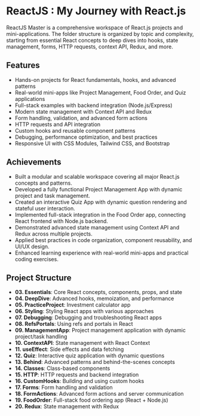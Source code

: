 # ReactJS : My Journey with React.js

ReactJS Master is a comprehensive workspace of React.js projects and mini-applications. The folder structure is organized by topic and complexity, starting from essential React concepts to deep dives into hooks, state management, forms, HTTP requests, context API, Redux, and more.

## Features

- Hands-on projects for React fundamentals, hooks, and advanced patterns
- Real-world mini-apps like Project Management, Food Order, and Quiz applications
- Full-stack examples with backend integration (Node.js/Express)
- Modern state management with Context API and Redux
- Form handling, validation, and advanced form actions
- HTTP requests and API integration
- Custom hooks and reusable component patterns
- Debugging, performance optimization, and best practices
- Responsive UI with CSS Modules, Tailwind CSS, and Bootstrap

## Achievements

- Built a modular and scalable workspace covering all major React.js concepts and patterns.
- Developed a fully functional Project Management App with dynamic project and task management.
- Created an interactive Quiz App with dynamic question rendering and stateful user interaction.
- Implemented full-stack integration in the Food Order app, connecting React frontend with Node.js backend.
- Demonstrated advanced state management using Context API and Redux across multiple projects.
- Applied best practices in code organization, component reusability, and UI/UX design.
- Enhanced learning experience with real-world mini-apps and practical coding exercises.

## Project Structure

- **03. Essentials**: Core React concepts, components, props, and state
- **04. DeepDive**: Advanced hooks, memoization, and performance
- **05. PracticeProject**: Investment calculator app
- **06. Styling**: Styling React apps with various approaches
- **07. Debugging**: Debugging and troubleshooting React apps
- **08. RefsPortals**: Using refs and portals in React
- **09. ManagementApp**: Project management application with dynamic project/task handling
- **10. ContextAPI**: State management with React Context
- **11. useEffect**: Side effects and data fetching
- **12. Quiz**: Interactive quiz application with dynamic questions
- **13. Behind**: Advanced patterns and behind-the-scenes concepts
- **14. Classes**: Class-based components
- **15. HTTP**: HTTP requests and backend integration
- **16. CustomHooks**: Building and using custom hooks
- **17. Forms**: Form handling and validation
- **18. FormActions**: Advanced form actions and server communication
- **19. FoodOrder**: Full-stack food ordering app (React + Node.js)
- **20. Redux**: State management with Redux


